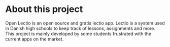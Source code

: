 # About this project
Open Lectio is an open source and gratis lectio app. Lectio is a system used in Danish high schools to keep track of lessons, assignments and more. This project is mainly developed by some students frustrated with the current apps on the market.
